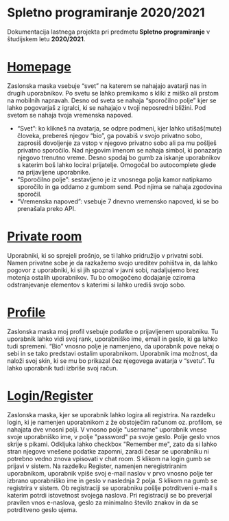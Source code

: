 # Spletno programiranje 2020/2021

Dokumentacija lastnega projekta pri predmetu **Spletno programiranje** v študijskem letu **2020/2021**.

# [Homepage](../index.html) 
Zaslonska maska vsebuje “svet” na katerem se nahajajo avatarji nas in drugih uporabnikov. Po svetu se lahko premikamo s kliki z miško ali prstom na mobilnih napravah. Desno od sveta se nahaja “sporočilno polje” kjer se lahko pogovarjaš z igralci, ki se nahajajo v tvoji neposredni bližini. Pod svetom se nahaja tvoja vremenska napoved.
* “Svet”: ko klikneš na avatarja, se odpre podmeni, kjer lahko utišaš(mute) človeka, prebereš njegov “bio”, ga povabiš v svojo privatno sobo, zaprosiš dovoljenje za vstop v njegovo privatno sobo ali pa mu pošlješ privatno sporočilo. Nad njegovim imenom se nahaja simbol, ki ponazarja njegovo trenutno vreme. Desno spodaj bo gumb za iskanje uporabnikov s katerim boš lahko lociral prijatelje. Omogočal bo autocomplete glede na prijavljene uporabnike.
* “Sporočilno polje”: sestavljeno je iz vnosnega polja kamor natipkamo sporočilo in ga oddamo z gumbom send. Pod njima se nahaja zgodovina sporočil.
* “Vremenska napoved”: vsebuje 7 dnevno vremensko napoved, ki se bo prenašala preko API.

# [Private room](../private.html) 
Uporabniki, ki so sprejeli prošnjo, se ti lahko pridružijo v privatni sobi. Namen privatne sobe je da razkažemo svojo ureditev pohištva in, da lahko pogovor z uporabniki, ki si jih spoznal v javni sobi, nadaljujemo brez motenja ostalih uporabnikov. Tu bo omogočeno dodajanje oziroma odstranjevanje elementov s katerimi si lahko urediš svojo sobo. 

# [Profile](../profile.html) 
Zaslonska maska moj profil vsebuje podatke o prijavljenem uporabniku. Tu uporabnik lahko vidi svoj rank, uporabniško ime, email in geslo, ki ga lahko tudi spremeni. “Bio” vnosno polje je namenjeno, da uporabnik pove nekaj o sebi in se tako predstavi ostalim uporabnikom. Uporabnik ima možnost, da naloži svoj skin, ki se mu bo prikazal čez njegovega avatarja v “svetu”. Tu lahko uporabnik tudi izbriše svoj račun.

# [Login/Register](../register.html) 
Zaslonska maska, kjer se uporabnik lahko logira ali registrira. Na razdelku login, ki je namenjen uporabnikom z že obstoječim računom oz. profilom, se nahajata dve vnosni polji. V vnosno polje "username" uporabnik vnese svoje uporabniško ime, v polje "password" pa svoje geslo. Polje geslo vnos skrije s pikami. Odkljuka lahko checkbox "Remember me", zato da si lahko stran njegove vnešene podatke zapomni, zaradi česar se uporabniku ni potrebno vedno znova vpisovati v chat room. S klikom na login gumb se prijavi v sistem. 
Na razdelku Register, namenjen neregistriranim uporabnikom, uporabnik vpiše svoj e-mail naslov v prvo vnosno polje ter izbrano uporabniško ime in geslo v naslednja 2 polja. S klikom na gumb se registrira v sistem. 
Ob registraciji se uporabniku pošlje potrditveni e-mail s katerim potrdi istovetnost svojega naslova.
Pri registraciji se bo preverjal pravilen vnos e-naslova, geslo za minimalno število znakov in da se potrditveno geslo ujema.